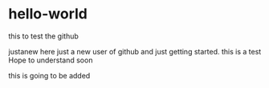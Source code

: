 # hello-world
this to test the github

justanew here just a new user of github and just getting started.
this is a test
Hope to understand soon

this is going to be added